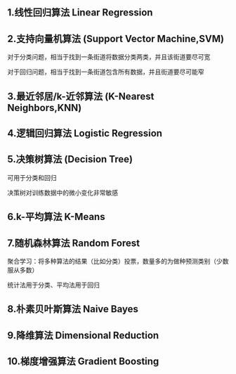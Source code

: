 ## 1.线性回归算法 Linear Regression

## 2.支持向量机算法 (Support Vector Machine,SVM)
对于分类问题，相当于找到一条街道将数据分类两类，并且该街道要尽可宽

对于回归问题，相当于找到一条街道包含所有数据，并且街道要尽可能窄

## 3.最近邻居/k-近邻算法 (K-Nearest Neighbors,KNN)

## 4.逻辑回归算法 Logistic Regression

## 5.决策树算法 (Decision Tree)
可用于分类和回归

决策树对训练数据中的微小变化非常敏感

## 6.k-平均算法 K-Means

## 7.随机森林算法 Random Forest
聚合学习：将多种算法的结果（比如分类）投票，数量多的为做种预测类别（少数服从多数）

统计法用于分类、平均法用于回归

## 8.朴素贝叶斯算法 Naive Bayes

## 9.降维算法 Dimensional Reduction

## 10.梯度增强算法 Gradient Boosting
